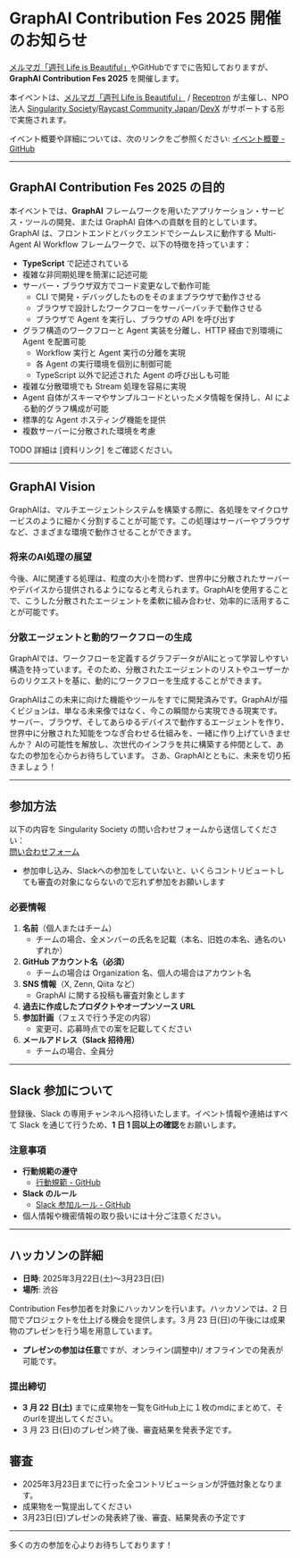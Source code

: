 # GraphAI Contribution Fes 2025 開催のお知らせ

[メルマガ「週刊 Life is Beautiful」](https://www.mag2.com/m/0001323030)やGitHubですでに告知しておりますが、**GraphAI Contribution Fes 2025** を開催します。

本イベントは、[メルマガ「週刊 Life is Beautiful」](https://www.mag2.com/m/0001323030) / [Receptron](https://github.com/receptron/) が主催し、NPO法人 [Singularity Society](https://singularitysociety.org/)/[Raycast Community Japan](https://raycast.connpass.com/)/[DevX](https://devx.jp/) がサポートする形で実施されます。

イベント概要や詳細については、次のリンクをご参照ください: [イベント概要 - GitHub](https://github.com/snakajima/life-is-beautiful)

---

## **GraphAI Contribution Fes 2025 の目的**

本イベントでは、**GraphAI** フレームワークを用いたアプリケーション・サービス・ツールの開発、または GraphAI 自体への貢献を目的としています。  
GraphAI は、フロントエンドとバックエンドでシームレスに動作する Multi-Agent AI Workflow フレームワークで、以下の特徴を持っています：

- **TypeScript** で記述されている  
- 複雑な非同期処理を簡潔に記述可能  
- サーバー・ブラウザ双方でコード変更なしで動作可能  
  - CLI で開発・デバッグしたものをそのままブラウザで動作させる  
  - ブラウザで設計したワークフローをサーバーバッチで動作させる
  - ブラウザで Agent を実行し、ブラウザの API を呼び出す  
- グラフ構造のワークフローと Agent 実装を分離し、HTTP 経由で別環境に Agent を配置可能
  - Workflow 実行と Agent 実行の分離を実現
  - 各 Agent の実行環境を個別に制御可能
  - TypeScript 以外で記述された Agent の呼び出しも可能  
- 複雑な分散環境でも Stream 処理を容易に実現  
- Agent 自体がスキーマやサンプルコードといったメタ情報を保持し、AI による動的グラフ構成が可能  
- 標準的な Agent ホスティング機能を提供  
- 複数サーバーに分散された環境を考慮  

TODO
詳細は [資料リンク] をご確認ください。

---

## GraphAI Vision
GraphAIは、マルチエージェントシステムを構築する際に、各処理をマイクロサービスのように細かく分割することが可能です。この処理はサーバーやブラウザなど、さまざまな環境で動作させることができます。

### 将来のAI処理の展望
今後、AIに関連する処理は、粒度の大小を問わず、世界中に分散されたサーバーやデバイスから提供されるようになると考えられます。GraphAIを使用することで、こうした分散されたエージェントを柔軟に組み合わせ、効率的に活用することが可能です。

### 分散エージェントと動的ワークフローの生成
GraphAIでは、ワークフローを定義するグラフデータがAIにとって学習しやすい構造を持っています。そのため、分散されたエージェントのリストやユーザーからのリクエストを基に、動的にワークフローを生成することができます。

GraphAIはこの未来に向けた機能やツールをすでに開発済みです。GraphAIが描くビジョンは、単なる未来像ではなく、今この瞬間から実現できる現実です。
サーバー、ブラウザ、そしてあらゆるデバイスで動作するエージェントを作り、世界中に分散された知能をつなぎ合わせる仕組みを、一緒に作り上げていきませんか？
AIの可能性を解放し、次世代のインフラを共に構築する仲間として、あなたの参加を心からお待ちしています。
さあ、GraphAIとともに、未来を切り拓きましょう！

---

## **参加方法**

以下の内容を Singularity Society の問い合わせフォームから送信してください：  
[問い合わせフォーム](https://docs.google.com/forms/u/7/d/e/1FAIpQLSfk1cnTUwBvalTqm9un_p9Oyl9LckVgmKC40ifyhtAU3BcTuw/viewform)

* 参加申し込み、Slackへの参加をしていないと、いくらコントリビュートしても審査の対象にならないので忘れず参加をお願いします

### 必要情報
1. **名前**（個人またはチーム）  
   - チームの場合、全メンバーの氏名を記載（本名、旧姓の本名、通名のいずれか）  
2. **GitHub アカウント名（必須）**  
   - チームの場合は Organization 名、個人の場合はアカウント名  
3. **SNS 情報**（X, Zenn, Qiita など）  
   - GraphAI に関する投稿も審査対象とします  
4. **過去に作成したプロダクトやオープンソース URL**  
5. **参加計画**（フェスで行う予定の内容）  
   - 変更可、応募時点での案を記載してください  
6. **メールアドレス（Slack 招待用）**  
   - チームの場合、全員分
---

## **Slack 参加について**
登録後、Slack の専用チャンネルへ招待いたします。イベント情報や連絡はすべて Slack を通じて行うため、**1 日 1 回以上の確認**をお願いします。

### 注意事項
- **行動規範の遵守**
  - [行動規範 - GitHub](https://github.com/SingularitySociety/societys_statement/blob/main/code-of-conduct.md)  
- **Slack のルール**
  - [Slack 参加ルール - GitHub](https://github.com/SingularitySociety/societys_statement/blob/main/SlackRule.md)  
- 個人情報や機密情報の取り扱いには十分ご注意ください。

---

## **ハッカソンの詳細**

- **日時**: 2025年3月22日(土)～3月23日(日)  
- **場所**: 渋谷  

Contribution Fes参加者を対象にハッカソンを行います。ハッカソンでは、2 日間でプロジェクトを仕上げる機会を提供します。3 月 23 日(日)の午後には成果物のプレゼンを行う場を用意しています。  

- **プレゼンの参加は任意**ですが、オンライン(調整中)/ オフラインでの発表が可能です。  

### 提出締切
- **3 月 22 日(土)** までに成果物を一覧をGitHub上に１枚のmdにまとめて、そのurlを提出してください。  
- 3 月 23 日(日)のプレゼン終了後、審査結果を発表予定です。

## 審査
- 2025年3月23日までに行った全コントリビューションが評価対象となります。  
- 成果物を一覧提出してください
- 3月23日(日)プレゼンの発表終了後、審査、結果発表の予定です

---

多くの方の参加を心よりお待ちしております！

